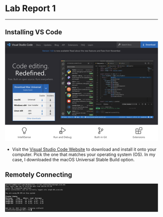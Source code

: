 # Lab Report 1
---
## Installing VS Code

![vscode](vscode.png)
* Visit the [Visual Studio Code Website](https://code.visualstudio.com/) to download and install it onto your computer. Pick the one that matches your operating system (OS). In my case, I downloaded the macOS Universal Stable Build option.


## Remotely Connecting
![remoteConnecting](remotelyconnecting.png)
